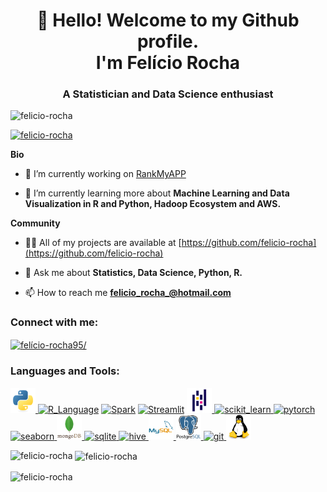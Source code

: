 <h1 align="center"> 👋 Hello! Welcome to my Github profile. <br>I'm Felício Rocha</h1>
<h3 align="center">A Statistician and Data Science enthusiast</h3>

<p align="left"> <img src="https://komarev.com/ghpvc/?username=felicio-rocha&label=Profile%20views&color=0e75b6&style=flat" alt="felicio-rocha" /> </p>

<p align="left"> <a href="https://github.com/ryo-ma/github-profile-trophy"><img src="https://github-profile-trophy.vercel.app/?username=felicio-rocha" alt="felicio-rocha" /></a> </p>

**Bio**

- 👷‍ I’m currently working on [RankMyAPP](https://www.rankmyapp.com/pt-br/)

- 📝 I’m currently learning more about  **Machine Learning and Data Visualization in R and Python, Hadoop Ecosystem and AWS.**

**Community**

- 👨‍💻 All of my projects are available at [https://github.com/felicio-rocha](https://github.com/felicio-rocha)

- 💬 Ask me about **Statistics, Data Science, Python, R.**

- 📫 How to reach me **felicio_rocha_@hotmail.com**

<h3 align="left">Connect with me:</h3>
<p align="left">
<a href="https://linkedin.com/in/felício-rocha95/" target="blank"><img align="center" src="https://raw.githubusercontent.com/rahuldkjain/github-profile-readme-generator/master/src/images/icons/Social/linked-in-alt.svg" alt="felício-rocha95/" height="30" width="40" /></a>
  </p>

<h3 align="left">Languages and Tools:</h3>
<p align="left"> <a href="https://www.python.org" target="_blank" rel="noreferrer"> <img src="https://raw.githubusercontent.com/devicons/devicon/master/icons/python/python-original.svg" alt="python" width="40" height="40"/> </a> <a href="https://www.r-project.org" target="_blank" rel="noreferrer"> <img src="https://www.r-project.org/logo/Rlogo.svg" alt="R_Language" width="40" height="40"/></a> <a href="https://spark.apache.org/" target="_blank" rel="noreferrer"> <img src="https://spark.apache.org/images/spark-logo-rev.svg" alt="Spark" width="40" height="40"/></a> <a href="https://streamlit.io" target="_blank" rel="noreferrer"> <img src="https://streamlit.io/images/brand/streamlit-logo-primary-colormark-darktext.svg" alt="Streamlit" width="40" height="40"/></a> <a href="https://pandas.pydata.org/" target="_blank" rel="noreferrer"> <img src="https://raw.githubusercontent.com/devicons/devicon/2ae2a900d2f041da66e950e4d48052658d850630/icons/pandas/pandas-original.svg" alt="pandas" width="40" height="40"/> </a> <a href="https://scikit-learn.org/" target="_blank" rel="noreferrer"> <img src="https://upload.wikimedia.org/wikipedia/commons/0/05/Scikit_learn_logo_small.svg" alt="scikit_learn" width="40" height="40"/> </a> <a href="https://pytorch.org/" target="_blank" rel="noreferrer"> <img src="https://www.vectorlogo.zone/logos/pytorch/pytorch-icon.svg" alt="pytorch" width="40" height="40"/> </a> <a href="https://seaborn.pydata.org/" target="_blank" rel="noreferrer"> <img src="https://seaborn.pydata.org/_images/logo-mark-lightbg.svg" alt="seaborn" width="40" height="40"/> </a> <a href="https://www.mongodb.com/" target="_blank" rel="noreferrer"> <img src="https://raw.githubusercontent.com/devicons/devicon/master/icons/mongodb/mongodb-original-wordmark.svg" alt="mongodb" width="40" height="40"/> </a> <a href="https://www.sqlite.org/" target="_blank" rel="noreferrer"> <img src="https://www.vectorlogo.zone/logos/sqlite/sqlite-icon.svg" alt="sqlite" width="40" height="40"/> </a> <a href="https://hive.apache.org/" target="_blank" rel="noreferrer"> <img src="https://www.vectorlogo.zone/logos/apache_hive/apache_hive-icon.svg" alt="hive" width="40" height="40"/> </a> <a href="https://www.mysql.com/" target="_blank" rel="noreferrer"> <img src="https://raw.githubusercontent.com/devicons/devicon/master/icons/mysql/mysql-original-wordmark.svg" alt="mysql" width="40" height="40"/> </a> <a href="https://www.postgresql.org" target="_blank" rel="noreferrer"> <img src="https://raw.githubusercontent.com/devicons/devicon/master/icons/postgresql/postgresql-original-wordmark.svg" alt="postgresql" width="40" height="40"/> </a> <a href="https://git-scm.com/" target="_blank" rel="noreferrer"> <img src="https://www.vectorlogo.zone/logos/git-scm/git-scm-icon.svg" alt="git" width="40" height="40"/> </a> <a href="https://www.linux.org/" target="_blank" rel="noreferrer"> <img src="https://raw.githubusercontent.com/devicons/devicon/master/icons/linux/linux-original.svg" alt="linux" width="40" height="40"/> </a> </p>

<p><img align="left" src="https://github-readme-stats.vercel.app/api/top-langs?username=felicio-rocha&show_icons=true&locale=en&layout=compact" alt="felicio-rocha" /></p>

<p>&nbsp;<img align="center" src="https://github-readme-stats.vercel.app/api?username=felicio-rocha&show_icons=true&locale=en" alt="felicio-rocha" /></p>

<p><img align="center" src="https://github-readme-streak-stats.herokuapp.com/?user=felicio-rocha&" alt="felicio-rocha" /></p>


<!---
- 👀 I’m interested in ...
- 🌱 I’m currently learning ...
- 💞️ I’m looking to collaborate on ...
- 📫 How to reach me ...
Felicio-Rocha/Felicio-Rocha is a ✨ special ✨ repository because its `README.md` (this file) appears on your GitHub profile.
You can click the Preview link to take a look at your changes.
--->
